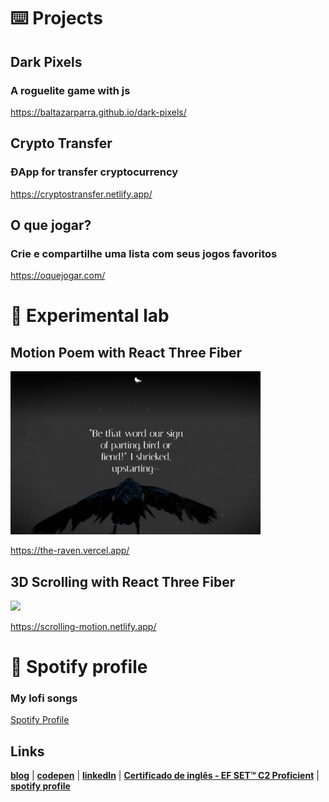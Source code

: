 # ⌨️ Projects

## Dark Pixels

### A roguelite game with js

https://baltazarparra.github.io/dark-pixels/

## Crypto Transfer

### ĐApp for transfer cryptocurrency

https://cryptostransfer.netlify.app/

## O que jogar?

### Crie e compartilhe uma lista com seus jogos favoritos

https://oquejogar.com/

# 🧬 Experimental lab

## Motion Poem with React Three Fiber

<img width="400" src="https://github.com/baltazarparra/the-raven/blob/main/raven.gif">

https://the-raven.vercel.app/

## 3D Scrolling with React Three Fiber

<img width="400" src="https://github.com/baltazarparra/scrolling-motion/blob/main/lab1.gif">

https://scrolling-motion.netlify.app/

# 🎹 Spotify profile

### My lofi songs

[Spotify Profile](https://open.spotify.com/artist/5lgem0AFESB7PQ4GRg67CX?si=1mHXRfcPQvmXg9kJZO589Q)

## Links
[**blog**](https://baltazarparra.github.io/) | [**codepen**](https://codepen.io/baltazarparra) | [**linkedIn**](https://www.linkedin.com/in/baltazarparra/) | [**Certificado de inglês - EF SET™ C2 Proficient**](https://www.efset.org/cert/Mj458s) | [**spotify profile**](https://open.spotify.com/artist/5lgem0AFESB7PQ4GRg67CX?si=1mHXRfcPQvmXg9kJZO589Q)
